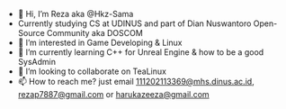 - 👋 Hi, I’m Reza aka @Hkz-Sama
- Currently studying CS at UDINUS and part of Dian Nuswantoro Open-Source Community aka DOSCOM
- 👀 I’m interested in Game Developing & Linux
- 🌱 I’m currently learning C++ for Unreal Engine & how to be a good SysAdmin 
- 💞️ I’m looking to collaborate on TeaLinux
- 📫 How to reach me? just email 111202113369@mhs.dinus.ac.id, rezap7887@gmail.com or harukazeeza@gmail.com

<!---
Hkz-Sama/Hkz-Sama is a ✨ special ✨ repository because its `README.md` (this file) appears on your GitHub profile.
You can click the Preview link to take a look at your changes.
--->
